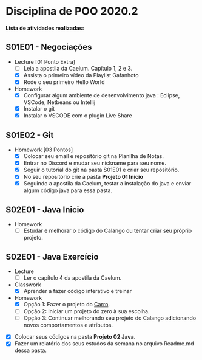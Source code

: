 # Disciplina de POO 2020.2

**Lista de atividades realizadas:**

## S01E01 - Negociações
- Lecture [01 Ponto Extra]
    - [ ] Leia a apostila da Caelum. Capítulo 1, 2 e 3.
    - [x] Assista o primeiro vídeo da Playlist Gafanhoto
    - [x] Rode o seu primeiro Hello World

- Homework
    - [x] Configurar algum ambiente de desenvolvimento java : Eclipse, VSCode, Netbeans ou Intellij
    - [x] Instalar o git
    - [x] Instalar o VSCODE com o plugin Live Share

## S01E02 - Git
- Homework [03 Pontos]
    - [x] Colocar seu email e repositório git na Planilha de Notas.
    - [x] Entrar no Discord e mudar seu nickname para seu nome.
    - [x] Seguir o tutorial do git na pasta S01E01 e criar seu repositório.
    - [x] No seu repositório crie a pasta **Projeto 01 Inicio**
    - [x] Seguindo a apostila da Caelum, testar a instalação do java e enviar algum código java para essa pasta.

## S02E01 - Java Inicio
- Homework
    - [ ] Estudar e melhorar o código do Calango ou tentar criar seu próprio projeto.

## S02E01 - Java Exercício
- Lecture
    - [ ] Ler o capítulo 4 da apostila da Caelum.
- Classwork
    - [x] Aprender a fazer código interativo e treinar
- Homework
    - [x] Opção 1: Fazer o projeto do [Carro](https://github.com/qxcodepoo/arcade/blob/master/base/002/Readme.md).
    - [ ] Opção 2: Iniciar um projeto do zero à sua escolha.
    - [ ] Opção 3: Continuar melhorando seu projeto do Calango adicionando novos comportamentos e atributos. 
- [x] Colocar seus códigos na pasta **Projeto 02 Java**.
- [x] Fazer um relatório dos seus estudos da semana no arquivo Readme.md dessa pasta.